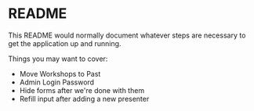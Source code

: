 # README

This README would normally document whatever steps are necessary to get the
application up and running.

Things you may want to cover:

* Move Workshops to Past
* Admin Login Password
* Hide forms after we're done with them
* Refill input after adding a new presenter
